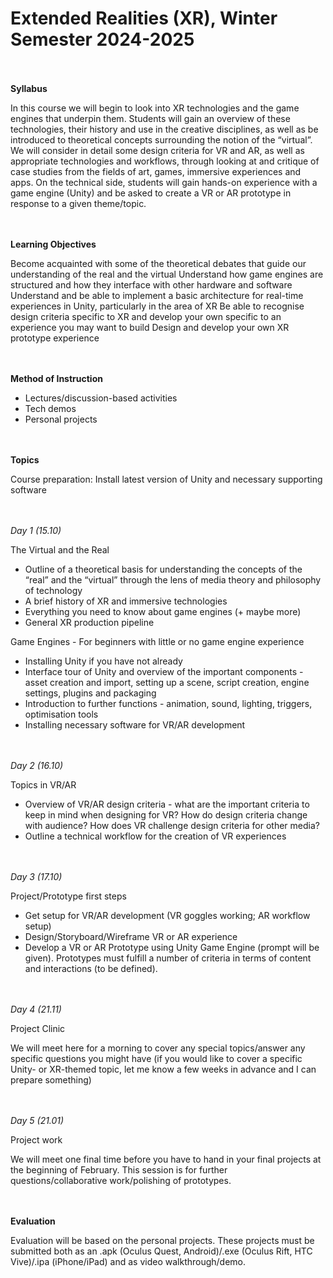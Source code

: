 # Extended Realities (XR), Winter Semester 2024-2025

<br/><br/>
**Syllabus**

In this course we will begin to look into XR technologies and the game engines that underpin them. Students will gain an overview of these technologies, their history and use in the creative disciplines, as well as be introduced to theoretical concepts surrounding the notion of the “virtual”. We will consider in detail some design criteria for VR and AR, as well as appropriate technologies and workflows, through looking at and critique of case studies from the fields of art, games, immersive experiences and apps. On the technical side, students will gain hands-on experience with a game engine (Unity) and be asked to create a VR or AR prototype in response to a given theme/topic.

<br/><br/>
**Learning Objectives**

Become acquainted with some of the theoretical debates that guide our understanding of the real and the virtual
Understand how game engines are structured and how they interface with other hardware and software
Understand and be able to implement a basic architecture for real-time experiences in Unity, particularly in the area of XR
Be able to recognise design criteria specific to XR and develop your own specific to an experience you may want to build
Design and develop your own XR prototype experience

<br/><br/>
**Method of Instruction**

- Lectures/discussion-based activities
- Tech demos
- Personal projects

<br/><br/>
**Topics**

Course preparation: Install latest version of Unity and necessary supporting software

<br/><br/>
*Day 1 (15.10)*

The Virtual and the Real

- Outline of a theoretical basis for understanding the concepts of the “real” and the “virtual” through the lens of media theory and philosophy of technology
- A brief history of XR and immersive technologies
- Everything you need to know about game engines (+ maybe more)
- General XR production pipeline

Game Engines - For beginners with little or no game engine experience

- Installing Unity if you have not already
- Interface tour of Unity and overview of the important components - asset creation and import, setting up a scene, script creation, engine settings, plugins and packaging
- Introduction to further functions - animation, sound, lighting, triggers, optimisation tools
- Installing necessary software for VR/AR development

<br/><br/>
*Day 2 (16.10)*

Topics in VR/AR

- Overview of VR/AR design criteria - what are the important criteria to keep in mind when designing for VR? How do design criteria change with audience? How does VR challenge design criteria for other media?
- Outline a technical workflow for the creation of VR experiences

<br/><br/>
*Day 3 (17.10)*

Project/Prototype first steps

- Get setup for VR/AR development (VR goggles working; AR workflow setup)
- Design/Storyboard/Wireframe VR or AR experience
- Develop a VR or AR Prototype using Unity Game Engine (prompt will be given). Prototypes must fulfill a number of criteria in terms of content and interactions (to be defined).

<br/><br/>
*Day 4 (21.11)*

Project Clinic

We will meet here for a morning to cover any special topics/answer any specific questions you might have (if you would like to cover a specific Unity- or XR-themed topic, let me know a few weeks in advance and I can prepare something)

<br/><br/>
*Day 5 (21.01)*

Project work

We will meet one final time before you have to hand in your final projects at the beginning of February. This session is for further questions/collaborative work/polishing of prototypes.

<br/><br/>
**Evaluation**

Evaluation will be based on the personal projects. These projects must be submitted both as an .apk (Oculus Quest, Android)/.exe (Oculus Rift, HTC Vive)/.ipa (iPhone/iPad) and as video walkthrough/demo.
